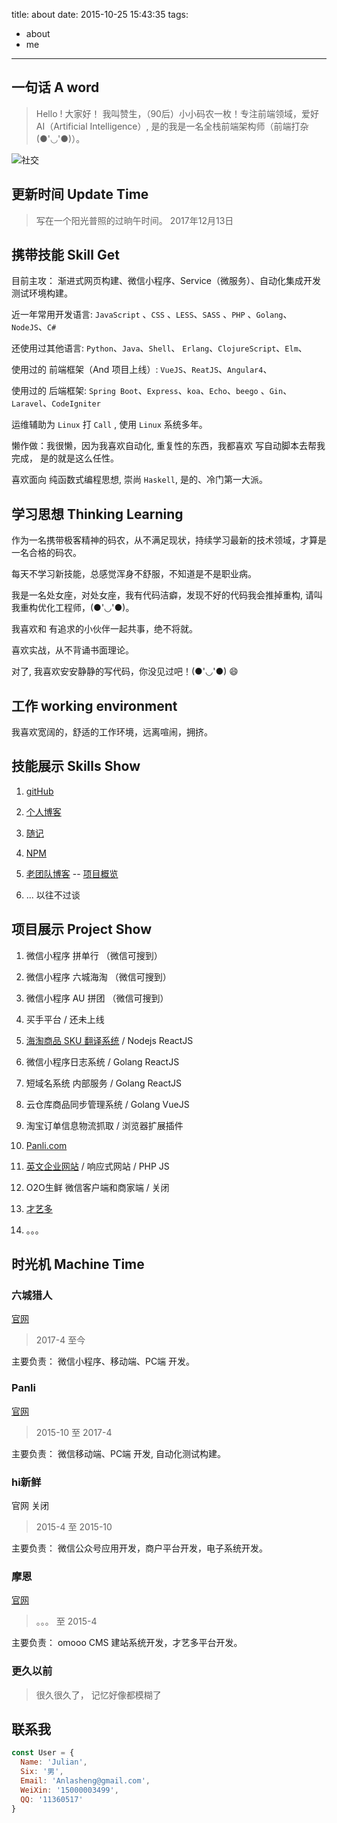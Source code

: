 title: about
date: 2015-10-25 15:43:35
tags:
  - about
  - me
---

## 一句话 A word

> Hello ! 大家好！ 我叫赞生，（90后）小小码农一枚！专注前端领域，爱好 AI（Artificial Intelligence）, 是的我是一名全栈前端架构师（前端打杂 (●'◡'●)）。


![社交](https://assetcdn.500px.org/assets/home/home_cover-86eea8a3203efdf9e70a1712d8f6742e.jpg)

## 更新时间 Update Time

> 写在一个阳光普照的过晌午时间。 2017年12月13日

## 携带技能 Skill Get

目前主攻： 渐进式网页构建、微信小程序、Service（微服务）、自动化集成开发测试环境构建。

近一年常用开发语言: `JavaScript` 、`CSS` 、`LESS`、`SASS` 、`PHP` 、`Golang`、`NodeJS`、`C#`

还使用过其他语言: `Python`、`Java`、`Shell`、 `Erlang`、`ClojureScript`、`Elm`、

使用过的 前端框架（And 项目上线）: `VueJS`、`ReatJS`、`Angular4`、

使用过的 后端框架: `Spring Boot`、`Express`、`koa`、`Echo`、`beego` 、`Gin`、 `Laravel`、`CodeIgniter`

运维辅助为 `Linux` 打 `Call` ,  使用 `Linux` 系统多年。

懒作做：我很懒，因为我喜欢自动化, 重复性的东西，我都喜欢 写自动脚本去帮我完成， 是的就是这么任性。

喜欢面向 纯函数式编程思想, 崇尚 `Haskell`, 是的、冷门第一大派。

## 学习思想 Thinking Learning

作为一名携带极客精神的码农，从不满足现状，持续学习最新的技术领域，才算是一名合格的码农。

每天不学习新技能，总感觉浑身不舒服，不知道是不是职业病。

我是一名处女座，对处女座，我有代码洁癖，发现不好的代码我会推掉重构, 请叫我重构优化工程师，(●'◡'●)。

我喜欢和 有追求的小伙伴一起共事，绝不将就。

喜欢实战，从不背诵书面理论。

对了, 我喜欢安安静静的写代码，你没见过吧！(●'◡'●) 😄

## 工作 working environment

我喜欢宽阔的，舒适的工作环境，远离喧闹，拥挤。

## 技能展示 Skills Show

1. [gitHub](https://github.com/zanjs)

2. [个人博客](https://zanjs.com)

3. [随记](https://github.com/zanjs/blog-notes/issues)

4. [NPM](https://www.npmjs.com/~zan)

5. [老团队博客](http://panli.mu.gg/) -- [项目概览](http://panli.mu.gg/about/)

6. ... 以往不过谈

## 项目展示 Project Show

1. 微信小程序 拼单行 （微信可搜到）

2. 微信小程序 六城海淘 （微信可搜到）

3. 微信小程序 AU 拼团 （微信可搜到）

3. 买手平台 / 还未上线

4. [海淘商品 SKU 翻译系统](http://translate.anla.io) / Nodejs ReactJS

5. 微信小程序日志系统 / Golang  ReactJS

6. 短域名系统 内部服务 / Golang ReactJS

7. 云仓库商品同步管理系统 / Golang VueJS

8. 淘宝订单信息物流抓取 / 浏览器扩展插件

8. [Panli.com](http://www.panli.com/)

9. [英文企业网站](http://www.brightpowersh.com/) / 响应式网站 / PHP JS

10. O2O生鲜 微信客户端和商家端 / 关闭

11. [才艺多](http://www.caiyiduo.com/)

12. 。。。


## 时光机 Machine Time

### 六城猎人

[官网](http://www.6city.com/)

> 2017-4 至今

主要负责： 微信小程序、移动端、PC端 开发。

### Panli

[官网](http://www.panli.com/)

> 2015-10 至 2017-4

主要负责： 微信移动端、PC端 开发, 自动化测试构建。

### hi新鲜

官网 关闭

> 2015-4 至 2015-10

主要负责： 微信公众号应用开发，商户平台开发，电子系统开发。

### 摩恩

[官网](http://www.caiyiduo.com/)

> 。。。 至 2015-4

主要负责： omooo CMS 建站系统开发，才艺多平台开发。


### 更久以前

> 很久很久了， 记忆好像都模糊了


## 联系我

```js
const User = {
  Name: 'Julian',
  Six: '男',
  Email: 'Anlasheng@gmail.com',
  WeiXin: '15000003499',
  QQ: '11360517'
}

```




